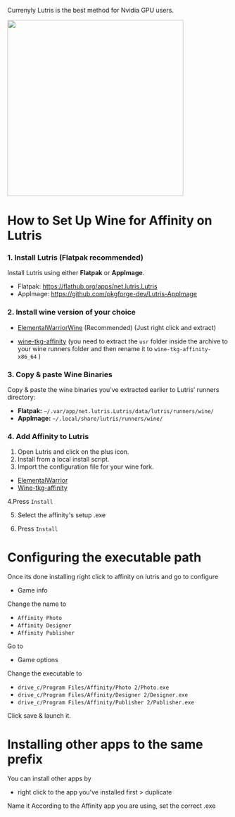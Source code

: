 Currenyly Lutris is the best method for Nvidia GPU users.

<img src="/Assets/NewLogos/AffinityLutris.png" width="400"/>

# How to Set Up Wine for Affinity on Lutris

### 1. Install Lutris (Flatpak recommended)

Install Lutris using either **Flatpak** or **AppImage**.

- Flatpak: https://flathub.org/apps/net.lutris.Lutris
- AppImage: https://github.com/pkgforge-dev/Lutris-AppImage

### 2. Install wine version of your choice

- [ElementalWarriorWine](https://github.com/Twig6943/wine/releases) (Recommended) (Just right click and extract)

- [wine-tkg-affinity](https://github.com/daegalus/wine-tkg-affinity/releases) (you need to extract the `usr` folder inside the archive to your wine runners folder and then rename it to `wine-tkg-affinity-x86_64` )

### 3. Copy & paste Wine Binaries

Copy & paste the wine binaries you've extracted earlier to Lutris’ runners directory:

- **Flatpak:** `~/.var/app/net.lutris.Lutris/data/lutris/runners/wine/`
- **AppImage:** `~/.local/share/lutris/runners/wine/` 

### 4. Add Affinity to Lutris

1. Open Lutris and click on the plus icon.
2. Install from a local install script.
3. Import the configuration file for your wine fork.

- [ElementalWarrior](/Guides/Lutris/InstallScripts/Affinity-ew.yaml)
- [Wine-tkg-affinity](/Guides/Lutris/InstallScripts/Affinity-tkg.yaml)

4.Press `Install`

5. Select the affinity's setup .exe

6. Press `Install`

# Configuring the executable path

Once its done installing right click to affinity on lutris and go to configure
* Game info

Change the name to

* `Affinity Photo`
* `Affinity Designer`
* `Affinity Publisher`

Go to
* Game options

Change the executable to

* `drive_c/Program Files/Affinity/Photo 2/Photo.exe`
* `drive_c/Program Files/Affinity/Designer 2/Designer.exe`
* `drive_c/Program Files/Affinity/Publisher 2/Publisher.exe`

Click save & launch it.

# Installing other apps to the same prefix

You can install other apps by
* right click to the app you've installed first > duplicate

Name it According to the Affinity app you are using, set the correct .exe
